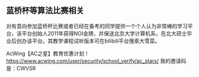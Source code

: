 ## 蓝桥杯等算法比赛相关

对有意向参加蓝桥杯比赛或者已经在备考的同学提供一个个人认为非常棒的学习平台，该平台创始人2011年获得NOI金牌，并保送北京大学计算机系，在北大硕士毕业后创办该平台。其教学课程试听版本可在bilibili平台搜索大雪菜。



AcWing【AC之星】教育优惠计划！https://www.acwing.com/user/security/school_verify/ac_stars/ 我的邀请码是：CWVSR